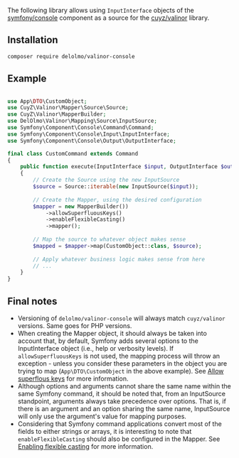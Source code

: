 The following library allows using `InputInterface` objects of the [symfony/console](https://github.com/symfony/console) component as a source for the [cuyz/valinor](https://github.com/cuyz/valinor) library.

## Installation

```bash
composer require delolmo/valinor-console
```

## Example

```php

use App\DTO\CustomObject;
use CuyZ\Valinor\Mapper\Source\Source;
use CuyZ\Valinor\MapperBuilder;
use DelOlmo\Valinor\Mapping\Source\InputSource;
use Symfony\Component\Console\Command\Command;
use Symfony\Component\Console\Input\InputInterface;
use Symfony\Component\Console\Output\OutputInterface;

final class CustomCommand extends Command
{
    public function execute(InputInterface $input, OutputInterface $output): int
    {
        // Create the Source using the new InputSource
        $source = Source::iterable(new InputSource($input));
        
        // Create the Mapper, using the desired configuration
        $mapper = new MapperBuilder())
            ->allowSuperfluousKeys()
            ->enableFlexibleCasting()
            ->mapper();
            
        // Map the source to whatever object makes sense
        $mapped = $mapper->map(CustomObject::class, $source);
        
        // Apply whatever business logic makes sense from here
        // ...
    }
}
```

## Final notes

- Versioning of `delolmo/valinor-console` will always match `cuyz/valinor` versions. Same goes for PHP versions.
- When creating the Mapper object, it should always be taken into account that, by default, Symfony adds several options to the InputInterface object (i.e., help or verbosity levels). If `allowSuperfluousKeys` is not used, the mapping process will throw an exception - unless you consider these parameters in the object you are trying to map (`App\DTO\CustomObject` in the above example). See [Allow superflous keys](https://valinor.cuyz.io/latest/mapping/type-strictness/#allowing-superfluous-keys) for more information.
- Although options and arguments cannot share the same name within the same Symfony command, it should be noted that, from an InputSource standpoint, arguments always take precedence over options. That is, if there is an argument and an option sharing the same name, InputSource will only use the argument's value for mapping purposes.
- Considering that Symfony command applications convert most of the fields to either strings or arrays, it is interesting to note that `enableFlexibleCasting` should also be configured in the Mapper. See [Enabling flexible casting](https://valinor.cuyz.io/latest/mapping/type-strictness/#enabling-flexible-casting) for more information.
